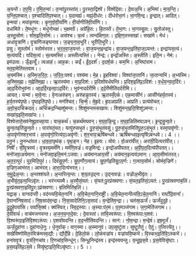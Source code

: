 

  
अ॒यन्ते॑। त॒ए॒मि॒। ए॒मि॒त॒न्वा॑। त॒न्वा॑पु॒रस्ता॑त्। पु॒रस्ता॒द्विश्वे॑। विश्वे॑दे॒वा:। दे॒वाअ॒भि। अ॒भिमा॑। मा॒य॒न्ति॒। य॒न्ति॒प॒श्चात्। प॒श्चादिति॑प॒श्चात्।। य॒दामह्यं॑। मह्यं॒दीध॑र:। दीध॑रोभा॒गं। भा॒गमि॒न्द्र। इ॒न्द्रात्। आदित्। इन्मया॑। मया॑कृणव:। कृ॒ण॒वो॒वी॒र्या॑णि। वी॒र्याणीति॑वी॒र्या॑णि।।  
दधा॑मिते। ते॒मधु॑न:। मधु॑नोभक्षं। भ॒क्षमग्रे॑। अग्रे॑हि॒त:। हि॒तस्ते॑। ते॒भा॒ग:। भा॒गस्सु॒त:। सु॒तोअ॑स्तु। अ॒स्तु॒सोम॑:। सोम॒इति॒सोम॑:।। अस॑श्च। च॒त्वं। त्वन्द॑क्षिण॒त:। द॒क्षि॒ण॒तस्सखा॑। सखा॑मे। मेध॑। अधा॑वृ॒त्राणि॑। वृ॒त्राणि॑जङ्घनाव। ज॒ङ्घ॒ना॒व॒भूरि॑। भूरीति॒भूरि॑।।  
प्रसु। सुस्तोमं॑। स्तोमं॑भरत। भ॒र॒त॒वा॒ज॒यन्त॑:। वा॒ज॒यन्त॒इन्द्रा॑य। वा॒ज॒यन्त॒इति॑वा॒ज॒ऽयन्त॑:। इन्द्रा॑यस॒त्यं। स॒त्यंयदि॑। यदि॑स॒त्यं। स॒त्यमस्ति॑। अस्तीत्यस्ति॑।। नेन्द्र॑:। इन्द्रो॑अस्ति। अ॒स्तीति॑। इति॒न। नेम॑:। इम॑उत्व:। ऊँ॒इत्यूँ॑। त्वआह॑। आह॒क:। कईं॑। ईं॒द॒दर्श॑। द॒दर्श॒कं। कम॒भि। अ॒भिष्ट॑वाम। स्त॒वा॒मेति॑स्तवाम।।  
अ॒यम॑स्मि। अ॒स्मि॒ज॒रि॒त॒:। ज॒रि॒त॒:पश्य॑। पश्य॑मा। मे॒ह। इ॒हविश्वा॑। विश्वा॑जा॒तानि॑। जा॒तान्यभि॑। अ॒भ्य॑स्मि। अ॒स्मि॒म॒ह्ना। म॒ह्नेति॑म॒ह्ना।। ऋ॒तस्य॑मा। मा॒प्र॒दिश॑:। प्र॒दिशो॑वर्धयन्ति। प्र॒दिश॒इति॑प्र॒ऽदिश॑:। व॒र्ध॒य॒न्या॒द॒र्दिर॑:। आ॒द॒र्दिरोभुव॑ना। आ॒द॒र्दि॒रइत्या॒ऽद॒र्दिर॑:। भुव॑नादर्दरीमि। द॒र्द॒रीमीति॑दर्दरीमि।।  
आयत्। यन्मा॑। मा॒वे॒ना:। वे॒नाअरु॑हन्। अरु॑हन्नृ॒तस्य॑। ऋ॒तस्यँ॒एकं॑। एक॒मासी॑नं। आसी॑नंहर्य॒तस्य॑। ह॒र्य॒तस्य॑पृ॒ष्ठे। पृ॒ष्ठइति॑पृ॒ष्ठे।। मन॑श्चित्। चि॒न्मे॒। मे॒हृ॒दे। हृ॒दआप्रति॑। आप्रति॑। प्रत्य॑वोचत्। अ॒वो॒च॒दचि॑क्रदत्। अचि॑क्रद॒न्च्छिशु॑मन्त:। शिशु॑मन्तस्सखाय:। शिशु॑मन्त॒इति॒शिशु॑ऽमन्त:। सखा॑य॒इति॒सखा॑य:।।  
विश्वेत्ताते॒सव॑नेषुप्र॒वच्या॒या। याच॒कर्थ॑। च॒कर्थ॑मघवन्। म॒घ॒व॒न्नि॒न्द्र॒। म॒घ॒व॒न्निति॑मघऽवन्। इ॒न्द्र॒सु॒न्व॒ते। सु॒न्व॒तइति॑सु॒न्व॒ते।। पारा॑वतं॒यत्। यत्पु॑रुसभृ॒तं। पु॒रु॒सं॒भृ॒तंवसु॑। पु॒रु॒सं॒भृ॒तमिति॑पु॒रु॒ऽसं॒भृ॒तं। वस्व॒पावृ॑णॊ:। अ॒पावृ॑णॊश्शर॒भाय॑। अ॒पावृ॑णो॒रित्य॑प॒ऽअवृ॑णॊ:। श॒र॒भाय॒ऋषि॑बन्धवे। ऋषि॑बन्धव॒इत्यृषि॑ऽबन्धवे।। 4 ।।  
प्रनू॒नं। नू॒नन्धा॑वत। धा॒व॒ता॒पृथ॑क्। पृथ॒ङ्न। नेह। इ॒हय:। योव॑:। वो॒अरा॑वीत्। अरा॑वी॒दित्यरा॑वीत्।। निषीं॑। सीं॒वृ॒त्रस्य॑। वृ॒त्रस्य॒मर्म॑णि। मर्म॑णि॒वज्रं॑। वज्र॒मिन्द्र॑:। इन्द्रो॑अपीपतत्। अ॒पी॒प॒त॒दित्य॑पीपतत्।।  
मनो॑जवा॒अय॑मान:। मनो॑जवा॒इति॒मन॑:ऽजवा:। अय॑मानआय॒सीं। अय॑मान॒इत्यय॑ऽमान:। आ॒य॒सीमा॑तरत्। अ॒त॒र॒त्पुरं॑। पुर॒मिति॒पुरं॑।। दिवं॑सु॒प॒र्ण:। सु॒प॒र्णोग॒त्वाय॑। सु॒प॒र्णइति॑सु॒ऽप॒र्ण:। ग॒त्वाय॒सोमं॑। सोमं॑व॒ज्रिणे॑। व॒ज्रिण॒आभ॑रत्। आभ॑रत्। अ॒भ॒र॒दित्य॑भरत्।।  
स॒मु॒द्रेअ॒न्त:। अ॒न्तश्श॑यते। अ॒न्तरित्य॒न्त:। श॒य॒तउ॒द्ना। उ॒द्नावज्र॑:। वज्रो॑अ॒भीवृ॑त:। अ॒भीवृ॑त॒इत्य॒भिऽवृ॑त:।। भर॑न्त्यस्मै। अ॒स्मै॒सं॒यत॑:। सं॒यत॑:पु॒रप्र॑स्रवणा:। सं॒यत॒इति॑सं॒ऽयत॑:। पु॒रप्र॑स्रवणाब॒लिं। पु॒रप्र॑स्रवणा॒इति॑पु॒र:ऽप्र॑स्रवणा:। ब॒लिमिति॑ब॒लिं।।  
यद्वाक्। वाग्वद॑न्ती। वद॑न्त्यवि॒चेत॒नानि॑। अ॒वि॒चेत॒नानि॒राष्ट्री॑। अ॒वि॒चेत॒नानीत्य॑वि॒ऽचे॒त॒नानि॑। राष्टी॑दे॒वानां॑। दे॒वानां॑निष॒साद॑। नि॒ष॒साद॑म॒न्द्रा। नि॒स॒सादेति॑नि॒ऽस॒साद॑। म॒न्द्रेति॑म॒न्द्रा।। चत॑स्र॒ऊर्जं॑। ऊर्जं॑दुदुहे। दु॒दु॒हे॒पयां॑सि। पयां॑सि॒क्व॑। क्व॑स्वित्। स्वि॒द॒स्या:। अ॒स्या:प॑र॒मं। प॒र॒मञ्ज॑गाम। ज॒गा॒मेति॑जगाम।।  
दे॒वींवाचं॑। वाच॑मजनयन्त। अ॒ज॒न॒य॒न्त॒दे॒वा:। दे॒वास्तां। तांवि॒स्वरू॑पा:। वि॒श्वरू॑पा:प॒शव॑:। वि॒श्वरू॑पा॒इति॑वि॒श्वऽरू॑पा:। प॒शवो॑वदन्ति। व॒द॒न्तीति॑वदन्ति।। सान॑:। नो॒म॒न्द्रा। म॒न्द्रेषं॑। इष॒मूर्जं॑। ऊर्जं॒दुहा॑ना। दुहा॑नाधे॒नु:। धे॒नुर्वाक्। वाग॒स्मा। अ॒स्मानुप॑। उप॒सुष्टु॑ता। सुष्टु॒तैतु॑। ऐतु॑। ए॒त्वित्त्ये॑तु।।  
सखे॑विष्णोवित॒रंविक्र॑मस्व॒द्यौ:। द्यौर्दे॒हि। दे॒हिलो॒कं। लो॒कंवज्रा॑य। वज्रा॑यवि॒ष्कभे॑। वि॒स्कभ॒इति॑वि॒ऽस्कभे॑।। हना॑ववृ॒त्रं। वृ॒त्रंरि॒णचा॑व। रि॒णचा॑व॒सिन्धू॑न्। सिन्धू॒निन्द्र॑स्य। इन्द्र॑स्ययन्तु। य॒न्तु॒प्र॒स॒वे। प्र॒स॒वेविसृ॑ष्टा:। प्र॒स॒वइति॑प्र॒ऽस॒वे। विसृ॑ष्टा॒इति॒विऽसृ॑ष्टा:।। 5 ।।  

